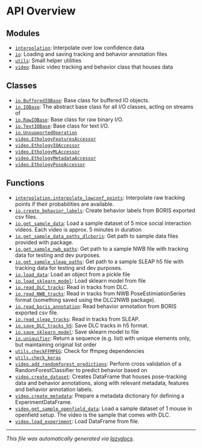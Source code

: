 <!-- markdownlint-disable -->

# API Overview

## Modules

- [`interpolation`](./interpolation.md#module-interpolation): Interpolate over low confidence data
- [`io`](./io.md#module-io): Loading and saving tracking and behavior annotation files 
- [`utils`](./utils.md#module-utils): Small helper utilities
- [`video`](./video.md#module-video): Basic video tracking and behavior class that houses data

## Classes

- [`io.BufferedIOBase`](./io.md#class-bufferediobase): Base class for buffered IO objects.
- [`io.IOBase`](./io.md#class-iobase): The abstract base class for all I/O classes, acting on streams of
- [`io.RawIOBase`](./io.md#class-rawiobase): Base class for raw binary I/O.
- [`io.TextIOBase`](./io.md#class-textiobase): Base class for text I/O.
- [`io.UnsupportedOperation`](./io.md#class-unsupportedoperation)
- [`video.EthologyFeaturesAccessor`](./video.md#class-ethologyfeaturesaccessor)
- [`video.EthologyIOAccessor`](./video.md#class-ethologyioaccessor)
- [`video.EthologyMLAccessor`](./video.md#class-ethologymlaccessor)
- [`video.EthologyMetadataAccessor`](./video.md#class-ethologymetadataaccessor)
- [`video.EthologyPoseAccessor`](./video.md#class-ethologyposeaccessor)

## Functions

- [`interpolation.interpolate_lowconf_points`](./interpolation.md#function-interpolate_lowconf_points): Interpolate raw tracking points if their probabilities are available.
- [`io.create_behavior_labels`](./io.md#function-create_behavior_labels): Create behavior labels from BORIS exported csv files.
- [`io.get_sample_data`](./io.md#function-get_sample_data): Load a sample dataset of 5 mice social interaction videos. Each video is approx. 5 minutes in duration
- [`io.get_sample_data_paths_dlcboris`](./io.md#function-get_sample_data_paths_dlcboris): Get path to sample data files provided with package.
- [`io.get_sample_nwb_paths`](./io.md#function-get_sample_nwb_paths): Get path to a sample NWB file with tracking data for testing and dev purposes.
- [`io.get_sample_sleap_paths`](./io.md#function-get_sample_sleap_paths): Get path to a sample SLEAP h5 file with tracking data for testing and dev purposes.
- [`io.load_data`](./io.md#function-load_data): Load an object from a pickle file
- [`io.load_sklearn_model`](./io.md#function-load_sklearn_model): Load sklearn model from file
- [`io.read_DLC_tracks`](./io.md#function-read_dlc_tracks): Read in tracks from DLC.
- [`io.read_NWB_tracks`](./io.md#function-read_nwb_tracks): Read in tracks from NWB PoseEstimiationSeries format (something saved using the DLC2NWB package).
- [`io.read_boris_annotation`](./io.md#function-read_boris_annotation): Read behavior annotation from BORIS exported csv file.
- [`io.read_sleap_tracks`](./io.md#function-read_sleap_tracks): Read in tracks from SLEAP.
- [`io.save_DLC_tracks_h5`](./io.md#function-save_dlc_tracks_h5): Save DLC tracks in h5 format.
- [`io.save_sklearn_model`](./io.md#function-save_sklearn_model): Save sklearn model to file
- [`io.uniquifier`](./io.md#function-uniquifier): Return a sequence (e.g. list) with unique elements only, but maintaining original list order
- [`utils.checkFFMPEG`](./utils.md#function-checkffmpeg): Check for ffmpeg dependencies
- [`utils.check_keras`](./utils.md#function-check_keras)
- [`video.add_randomforest_predictions`](./video.md#function-add_randomforest_predictions): Perform cross validation of a RandomForestClassifier to predict behavior based on
- [`video.create_dataset`](./video.md#function-create_dataset): Creates DataFrame that houses pose-tracking data and behavior annotations, along with relevant metadata, features and behavior annotation labels.
- [`video.create_metadata`](./video.md#function-create_metadata): Prepare a metadata dictionary for defining a ExperimentDataFrame.
- [`video.get_sample_openfield_data`](./video.md#function-get_sample_openfield_data): Load a sample dataset of 1 mouse in openfield setup. The video is the sample that comes with DLC.
- [`video.load_experiment`](./video.md#function-load_experiment): Load DataFrame from file.


---

_This file was automatically generated via [lazydocs](https://github.com/ml-tooling/lazydocs)._
